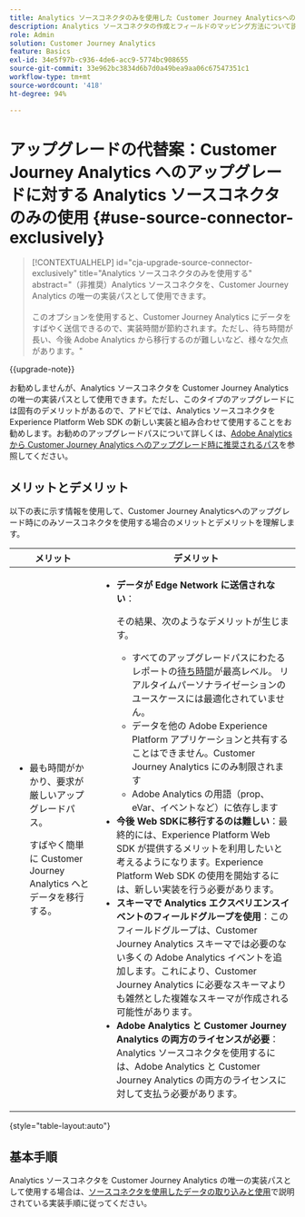 ```yaml
---
title: Analytics ソースコネクタのみを使用した Customer Journey Analyticsへのアップグレード
description: Analytics ソースコネクタの作成とフィールドのマッピング方法について説明します
role: Admin
solution: Customer Journey Analytics
feature: Basics
exl-id: 34e5f97b-c936-4de6-acc9-5774bc908655
source-git-commit: 33e962bc3834d6b7d0a49bea9aa06c67547351c1
workflow-type: tm+mt
source-wordcount: '418'
ht-degree: 94%

---
```


# アップグレードの代替案：Customer Journey Analytics へのアップグレードに対する Analytics ソースコネクタのみの使用 {#use-source-connector-exclusively}

<!-- markdownlint-disable MD034 -->

>[!CONTEXTUALHELP]
>id="cja-upgrade-source-connector-exclusively"
>title="Analytics ソースコネクタのみを使用する"
>abstract="（非推奨）Analytics ソースコネクタを、Customer Journey Analytics の唯一の実装パスとして使用できます。<br><br>このオプションを使用すると、Customer Journey Analytics にデータをすばやく送信できるので、実装時間が節約されます。ただし、待ち時間が長い、今後 Adobe Analytics から移行するのが難しいなど、様々な欠点があります。"

<!-- markdownlint-enable MD034 -->

{{upgrade-note}}

お勧めしませんが、Analytics ソースコネクタを Customer Journey Analytics の唯一の実装パスとして使用できます。ただし、このタイプのアップグレードには固有のデメリットがあるので、アドビでは、Analytics ソースコネクタを Experience Platform Web SDK の新しい実装と組み合わせて使用することをお勧めします。お勧めのアップグレードパスについて詳しくは、[Adobe Analytics から Customer Journey Analytics へのアップグレード時に推奨されるパス](/help/getting-started/cja-upgrade/cja-upgrade-recommendations.md)を参照してください。

## メリットとデメリット

以下の表に示す情報を使用して、Customer Journey Analyticsへのアップグレード時にのみソースコネクタを使用する場合のメリットとデメリットを理解します。

| メリット | デメリット |
|----------|---------|
| <ul><li>最も時間がかかり、要求が厳しいアップグレードパス。 <p>すばやく簡単に Customer Journey Analytics へとデータを移行する。</p></li></ul> | <ul><li>**データが Edge Network に送信されない**： <p>その結果、次のようなデメリットが生じます。</p><ul><li>すべてのアップグレードパスにわたるレポートの[待ち時間](/help/technotes/guardrails.md#latencies)が最高レベル。 リアルタイムパーソナライゼーションのユースケースには最適化されていません。</li><li>データを他の Adobe Experience Platform アプリケーションと共有することはできません。Customer Journey Analytics にのみ制限されます</li><li>Adobe Analytics の用語（prop、eVar、イベントなど）に依存します</li></ul><li>**今後 Web SDKに移行するのは難しい**：最終的には、Experience Platform Web SDK が提供するメリットを利用したいと考えるようになります。Experience Platform Web SDK の使用を開始するには、新しい実装を行う必要があります。</li><li>**スキーマで Analytics エクスペリエンスイベントのフィールドグループを使用**：このフィールドグループは、Customer Journey Analytics スキーマでは必要のない多くの Adobe Analytics イベントを追加します。これにより、Customer Journey Analytics に必要なスキーマよりも雑然とした複雑なスキーマが作成される可能性があります。</li><li>**Adobe Analytics と Customer Journey Analytics の両方のライセンスが必要**：Analytics ソースコネクタを使用するには、Adobe Analytics と Customer Journey Analytics の両方のライセンスに対して支払う必要があります。</li></ul> |

{style="table-layout:auto"}

## 基本手順

Analytics ソースコネクタを Customer Journey Analytics の唯一の実装パスとして使用する場合は、[ソースコネクタを使用したデータの取り込みと使用](/help/data-ingestion/sources.md)で説明されている実装手順に従ってください。

